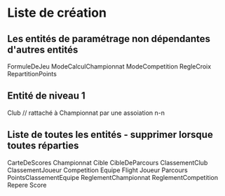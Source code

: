# Liste de création

## Les entités de paramétrage non dépendantes d'autres entités

FormuleDeJeu
ModeCalculChampionnat
ModeCompetition
RegleCroix
RepartitionPoints

## Entité de niveau 1 

Club // rattaché à Championnat par une assoiation n-n


## Liste de toutes les entités - supprimer lorsque toutes réparties

CarteDeScores
Championnat
Cible
CibleDeParcours
ClassementClub
ClassementJoueur
Competition
Equipe
Flight
Joueur
Parcours
PointsClassementEquipe
ReglementChampionnat
ReglementCompetition
Repere
Score
